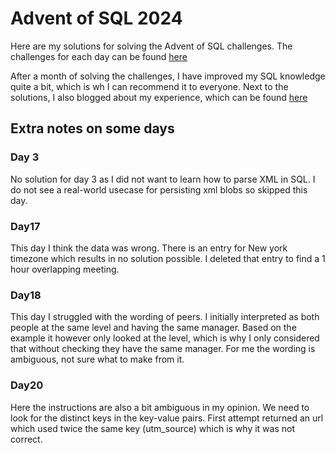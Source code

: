 # Advent of SQL 2024

Here are my solutions for solving the Advent of SQL challenges. 
The challenges for each day can be found [here](https://adventofsql.com/)

After a month of solving the challenges, I have improved my SQL knowledge quite a bit, which is wh I can recommend it to everyone.
Next to the solutions, I also blogged about my experience, which can be found [here](https://medium.com/@niels.claeys/what-a-month-of-sql-challenges-taught-me-f84879091182)

## Extra notes on some days


### Day 3
No solution for day 3 as I did not want to learn how to parse XML in SQL. I do not see a real-world usecase for persisting xml blobs so skipped this day.

### Day17

This day I think the data was wrong. There is an entry for New york timezone which results in no solution possible.
I deleted that entry to find a 1 hour overlapping meeting.

### Day18

This day I struggled with the wording of peers. I initially interpreted as both people at the same level and having the same manager.
Based on the example it however only looked at the level, which is why I only considered that without checking they have the same manager.
For me the wording is ambiguous, not sure what to make from it.

### Day20

Here the instructions are also a bit ambiguous in my opinion. We need to look for the distinct keys in the key-value pairs.
First attempt returned an url which used twice the same key (utm_source) which is why it was not correct.

